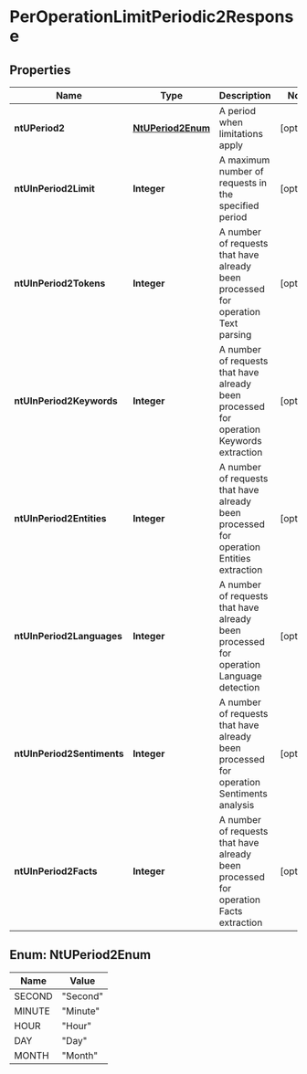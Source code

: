 
# PerOperationLimitPeriodic2Response

## Properties
Name | Type | Description | Notes
------------ | ------------- | ------------- | -------------
**ntUPeriod2** | [**NtUPeriod2Enum**](#NtUPeriod2Enum) | A period when limitations apply |  [optional]
**ntUInPeriod2Limit** | **Integer** | A maximum number of requests in the specified period |  [optional]
**ntUInPeriod2Tokens** | **Integer** | A number of requests that have already been processed for operation Text parsing |  [optional]
**ntUInPeriod2Keywords** | **Integer** | A number of requests that have already been processed for operation Keywords extraction |  [optional]
**ntUInPeriod2Entities** | **Integer** | A number of requests that have already been processed for operation Entities extraction |  [optional]
**ntUInPeriod2Languages** | **Integer** | A number of requests that have already been processed for operation Language detection |  [optional]
**ntUInPeriod2Sentiments** | **Integer** | A number of requests that have already been processed for operation Sentiments analysis |  [optional]
**ntUInPeriod2Facts** | **Integer** | A number of requests that have already been processed for operation Facts extraction |  [optional]


<a name="NtUPeriod2Enum"></a>
## Enum: NtUPeriod2Enum
Name | Value
---- | -----
SECOND | &quot;Second&quot;
MINUTE | &quot;Minute&quot;
HOUR | &quot;Hour&quot;
DAY | &quot;Day&quot;
MONTH | &quot;Month&quot;



